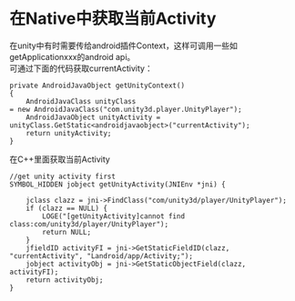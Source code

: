 # 在Native中获取当前Activity
在unity中有时需要传给android插件Context，这样可调用一些如getApplicationxxx的android api。  
可通过下面的代码获取currentActivity：
```
private AndroidJavaObject getUnityContext()
{
    AndroidJavaClass unityClass = new AndroidJavaClass("com.unity3d.player.UnityPlayer");
    AndroidJavaObject unityActivity = unityClass.GetStatic<androidjavaobject>("currentActivity");
    return unityActivity;
}
```
在C++里面获取当前Activity
```
//get unity activity first
SYMBOL_HIDDEN jobject getUnityActivity(JNIEnv *jni) {

    jclass clazz = jni->FindClass("com/unity3d/player/UnityPlayer");
    if (clazz == NULL) {
        LOGE("[getUnityActivity]cannot find class:com/unity3d/player/UnityPlayer");
        return NULL;
    }
    jfieldID activityFI = jni->GetStaticFieldID(clazz, "currentActivity", "Landroid/app/Activity;");
    jobject activityObj = jni->GetStaticObjectField(clazz, activityFI);
    return activityObj;
}
```